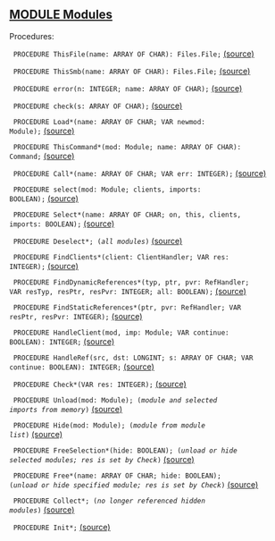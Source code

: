 
## [MODULE Modules](https://github.com/io-core/Modules/blob/main/Modules.Mod)

Procedures:


<code>  PROCEDURE ThisFile(name: ARRAY OF CHAR): Files.File;</code> [(source)](https://github.com/io-core/Modules/blob/main/Modules.Mod#L42)


<code>  PROCEDURE ThisSmb(name: ARRAY OF CHAR): Files.File;</code> [(source)](https://github.com/io-core/Modules/blob/main/Modules.Mod#L51)


<code>  PROCEDURE error(n: INTEGER; name: ARRAY OF CHAR);</code> [(source)](https://github.com/io-core/Modules/blob/main/Modules.Mod#L60)


<code>  PROCEDURE check(s: ARRAY OF CHAR);</code> [(source)](https://github.com/io-core/Modules/blob/main/Modules.Mod#L64)


<code>  PROCEDURE Load*(name: ARRAY OF CHAR; VAR newmod: Module);</code> [(source)](https://github.com/io-core/Modules/blob/main/Modules.Mod#L75)


<code>  PROCEDURE ThisCommand*(mod: Module; name: ARRAY OF CHAR): Command;</code> [(source)](https://github.com/io-core/Modules/blob/main/Modules.Mod#L256)


<code>  PROCEDURE Call*(name: ARRAY OF CHAR; VAR err: INTEGER);</code> [(source)](https://github.com/io-core/Modules/blob/main/Modules.Mod#L276)


<code>  PROCEDURE select(mod: Module; clients, imports: BOOLEAN);</code> [(source)](https://github.com/io-core/Modules/blob/main/Modules.Mod#L320)


<code>  PROCEDURE Select*(name: ARRAY OF CHAR; on, this, clients, imports: BOOLEAN);</code> [(source)](https://github.com/io-core/Modules/blob/main/Modules.Mod#L340)


<code>  PROCEDURE Deselect*; (*all modules*)</code> [(source)](https://github.com/io-core/Modules/blob/main/Modules.Mod#L360)


<code>  PROCEDURE FindClients*(client: ClientHandler; VAR res: INTEGER);</code> [(source)](https://github.com/io-core/Modules/blob/main/Modules.Mod#L368)


<code>  PROCEDURE FindDynamicReferences*(typ, ptr, pvr: RefHandler; VAR resTyp, resPtr, resPvr: INTEGER; all: BOOLEAN);</code> [(source)](https://github.com/io-core/Modules/blob/main/Modules.Mod#L386)


<code>  PROCEDURE FindStaticReferences*(ptr, pvr: RefHandler; VAR resPtr, resPvr: INTEGER);</code> [(source)](https://github.com/io-core/Modules/blob/main/Modules.Mod#L398)


<code>  PROCEDURE HandleClient(mod, imp: Module; VAR continue: BOOLEAN): INTEGER;</code> [(source)](https://github.com/io-core/Modules/blob/main/Modules.Mod#L420)


<code>  PROCEDURE HandleRef(src, dst: LONGINT; s: ARRAY OF CHAR; VAR continue: BOOLEAN): INTEGER;</code> [(source)](https://github.com/io-core/Modules/blob/main/Modules.Mod#L424)


<code>  PROCEDURE Check*(VAR res: INTEGER);</code> [(source)](https://github.com/io-core/Modules/blob/main/Modules.Mod#L434)


<code>  PROCEDURE Unload(mod: Module); (*module and selected imports from memory*)</code> [(source)](https://github.com/io-core/Modules/blob/main/Modules.Mod#L458)


<code>  PROCEDURE Hide(mod: Module); (*module from module list*)</code> [(source)](https://github.com/io-core/Modules/blob/main/Modules.Mod#L474)


<code>  PROCEDURE FreeSelection*(hide: BOOLEAN); (*unload or hide selected modules; res is set by Check*)</code> [(source)](https://github.com/io-core/Modules/blob/main/Modules.Mod#L483)


<code>  PROCEDURE Free*(name: ARRAY OF CHAR; hide: BOOLEAN); (*unload or hide specified module; res is set by Check*)</code> [(source)](https://github.com/io-core/Modules/blob/main/Modules.Mod#L501)


<code>  PROCEDURE Collect*; (*no longer referenced hidden modules*)</code> [(source)](https://github.com/io-core/Modules/blob/main/Modules.Mod#L515)


<code>  PROCEDURE Init*;</code> [(source)](https://github.com/io-core/Modules/blob/main/Modules.Mod#L575)

